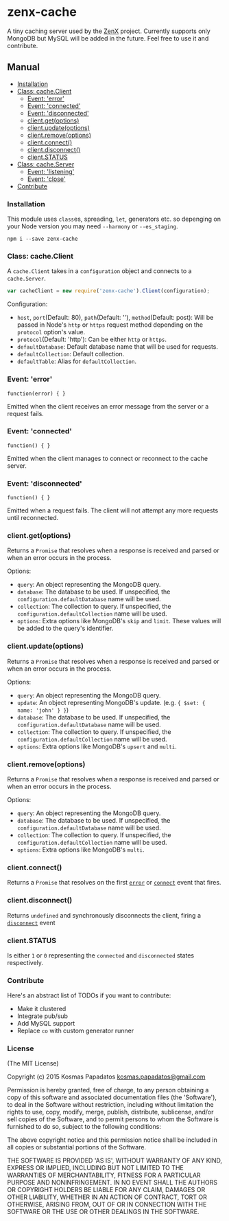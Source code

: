 # zenx-cache
A tiny caching server used by the [ZenX](https://github.com/raelgor/zenx) project. Currently supports only MongoDB but MySQL will be added in the future. Feel free to use it and contribute.

## Manual
* [Installation](#installation)
* [Class: cache.Client](#zcc)
  * [Event: 'error'](#zccee)
  * [Event: 'connected'](#zccec)
  * [Event: 'disconnected'](#zccedc)
  * [client.get(options)](#zccg)
  * [client.update(options)](#zccu)
  * [client.remove(options)](#zccr)
  * [client.connect()](#zcccon)
  * [client.disconnect()](#zccdiscon)
  * [client.STATUS](#zccs)
* [Class: cache.Server](#zcs)
  * [Event: 'listening'](#zcsel)
  * [Event: 'close'](#zcsec)
* [Contribute](#contribute)

### <a name="installation">Installation</a>
This module uses `class`es, spreading, `let`, generators etc. so depenging on your Node version you may need `--harmony` or `--es_staging`.
```shell
npm i --save zenx-cache
```

### <a name="zcc">Class: cache.Client</a>
A `cache.Client` takes in a `configuration` object and connects to a `cache.Server`.
```js
var cacheClient = new require('zenx-cache').Client(configuration);
```

Configuration:
* `host`, `port`(Default: 80), `path`(Default: ''), `method`(Default: post): Will be passed in Node's `http` or `https` request method depending on the `protocol` option's value.
* `protocol`(Default: 'http'): Can be either `http` or `https`.
* `defaultDatabase`: Default database name that will be used for requests.
* `defaultCollection`: Default collection.
* `defaultTable`: Alias for `defaultCollection`.

### <a name="zccee">Event: 'error'</a>
`function(error) { }`

Emitted when the client receives an error message from the server or a request fails.

### <a name="zccec">Event: 'connected'</a>
`function() { }`

Emitted when the client manages to connect or reconnect to the cache server.

### <a name="zccedc">Event: 'disconnected'</a>
`function() { }`

Emitted when a request fails. The client will not attempt any more requests until reconnected.

### <a name="zccg">client.get(options)</a>

Returns a `Promise` that resolves when a response is received and parsed or when an error occurs in the process.

Options:
* `query`: An object representing the MongoDB query.
* `database`: The database to be used. If unspecified, the `configuration.defaultDatabase` name will be used.
* `collection`: The collection to query. If unspecified, the `configuration.defaultCollection` name will be used.
* `options`: Extra options like MongoDB's `skip` and `limit`. These values will be added to the query's identifier.

### <a name="zccu">client.update(options)</a>

Returns a `Promise` that resolves when a response is received and parsed or when an error occurs in the process.

Options:
* `query`: An object representing the MongoDB query.
* `update`: An object representing MongoDB's update. (e.g. `{ $set: { name: 'john' } }`)
* `database`: The database to be used. If unspecified, the `configuration.defaultDatabase` name will be used.
* `collection`: The collection to query. If unspecified, the `configuration.defaultCollection` name will be used.
* `options`: Extra options like MongoDB's `upsert` and `multi`.

### <a name="zccr">client.remove(options)</a>

Returns a `Promise` that resolves when a response is received and parsed or when an error occurs in the process.

Options:
* `query`: An object representing the MongoDB query.
* `database`: The database to be used. If unspecified, the `configuration.defaultDatabase` name will be used.
* `collection`: The collection to query. If unspecified, the `configuration.defaultCollection` name will be used.
* `options`: Extra options like MongoDB's `multi`.

### <a name="zcccon">client.connect()</a>

Returns a `Promise` that resolves on the first [`error`](#zccee) or [`connect`](#zccec) event that fires.

### <a name="zccdiscon">client.disconnect()</a>

Returns `undefined` and synchronously disconnects the client, firing a [`disconnect`](#zccedc) event

### <a name="zccs">client.STATUS</a>

Is either `1` or `0` representing the `connected` and `disconnected` states respectively.

### Contribute
Here's an abstract list of TODOs if you want to contribute:
* Make it clustered
* Integrate pub/sub
* Add MySQL support
* Replace `co` with custom generator runner

### License
(The MIT License)

Copyright (c) 2015 Kosmas Papadatos <kosmas.papadatos@gmail.com>

Permission is hereby granted, free of charge, to any person obtaining a copy of this software and associated documentation files (the 'Software'), to deal in the Software without restriction, including without limitation the rights to use, copy, modify, merge, publish, distribute, sublicense, and/or sell copies of the Software, and to permit persons to whom the Software is furnished to do so, subject to the following conditions:

The above copyright notice and this permission notice shall be included in all copies or substantial portions of the Software.

THE SOFTWARE IS PROVIDED 'AS IS', WITHOUT WARRANTY OF ANY KIND, EXPRESS OR IMPLIED, INCLUDING BUT NOT LIMITED TO THE WARRANTIES OF MERCHANTABILITY, FITNESS FOR A PARTICULAR PURPOSE AND NONINFRINGEMENT. IN NO EVENT SHALL THE AUTHORS OR COPYRIGHT HOLDERS BE LIABLE FOR ANY CLAIM, DAMAGES OR OTHER LIABILITY, WHETHER IN AN ACTION OF CONTRACT, TORT OR OTHERWISE, ARISING FROM, OUT OF OR IN CONNECTION WITH THE SOFTWARE OR THE USE OR OTHER DEALINGS IN THE SOFTWARE.
